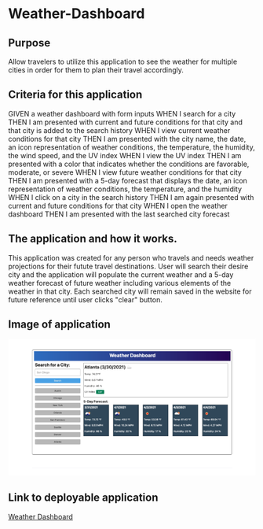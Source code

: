 # Weather-Dashboard

## Purpose

Allow travelers to utilize this application to see the weather for multiple cities in order for them to plan their travel accordingly.

## Criteria for this application

GIVEN a weather dashboard with form inputs
WHEN I search for a city
THEN I am presented with current and future conditions for that city and that city is added to the search history
WHEN I view current weather conditions for that city
THEN I am presented with the city name, the date, an icon representation of weather conditions, the temperature, the humidity, the wind speed, and the UV index
WHEN I view the UV index
THEN I am presented with a color that indicates whether the conditions are favorable, moderate, or severe
WHEN I view future weather conditions for that city
THEN I am presented with a 5-day forecast that displays the date, an icon representation of weather conditions, the temperature, and the humidity
WHEN I click on a city in the search history
THEN I am again presented with current and future conditions for that city
WHEN I open the weather dashboard
THEN I am presented with the last searched city forecast

## The application and how it works.

This application was created for any person who travels and needs weather projections for their futute travel destinations. User will search their desire city and the application will populate the current weather and a 5-day weather forecast of future weather including various elements of the weather in that city. Each searched city will remain saved in the website for future reference until user clicks "clear" button.


## Image of application

![Weather Dashboard](/assets/images/Screen%20Shot%202022-04-08%20at%2011.34.27%20PM.png)

## Link to deployable application

[Weather Dashboard](https://jessiferizzo.github.io/Weather-Dashboard/)